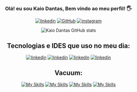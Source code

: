 
<div align="center">

 ### Olá! eu sou Kaio Dantas, Bem vindo ao meu perfil! 🖐️
[![linkedin](https://img.shields.io/badge/LinkedIn-0077B5?style=for-the-badge&logo=linkedin&logoColor=white)](https://www.linkedin.com/in/kaio-dantas-de-oliveira-107531261/)
[![GitHub](https://img.shields.io/badge/GitHub-100000?style=for-the-badge&logo=github&logoColor=white)](https://www.linkedin.com/in/kaio-dantas-de-oliveira-107531261/)
[![instagram](https://img.shields.io/badge/Instagram-E4405F?style=for-the-badge&logo=instagram&logoColor=white)](https://www.instagram.com/kkaio_sz/)

![Kaio Dantas GitHub stats](https://github-readme-stats.vercel.app/api?username=KaioDD&show_icons=true&theme=synthwave)
  
</div>





<div align="center">

 ## Tecnologias e IDES que uso no meu dia:
[![linkedin](https://img.shields.io/badge/C%23-239120?style=for-the-badge&logo=c-sharp&logoColor=white)]()
[![linkedin](https://img.shields.io/badge/.NET-5C2D91?style=for-the-badge&logo=.net&logoColor=white)]()
[![linkedin](https://img.shields.io/badge/PostgreSQL-316192?style=for-the-badge&logo=postgresql&logoColor=white)]()
[![linkedin](https://img.shields.io/badge/Visual_Studio-5C2D91?style=for-the-badge&logo=visual%20studio&logoColor=white)]()
<br/> 
  
</div>

<div align="center">

  ## Vacuum:
[![My Skills](https://skillicons.dev/icons?i=twitter)](https://twitter.com/VacuumORG) 
[![My Skills](https://skillicons.dev/icons?i=discord)](https://discord.gg/vacuum)
[![My Skills](https://skillicons.dev/icons?i=linkedin)](https://www.linkedin.com/company/vacuumm/mycompany/)
[![My Skills](https://skillicons.dev/icons?i=github)](https://github.com/VacuumORG)

</div>

